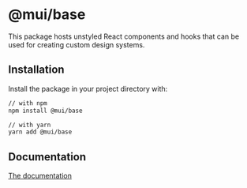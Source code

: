 # @mui/base

This package hosts unstyled React components and hooks that can be used for creating custom design systems.

## Installation

Install the package in your project directory with:

```sh
// with npm
npm install @mui/base

// with yarn
yarn add @mui/base
```

## Documentation

<!-- #default-branch-switch -->

[The documentation](https://mui.com/base-ui/getting-started/overview/)
